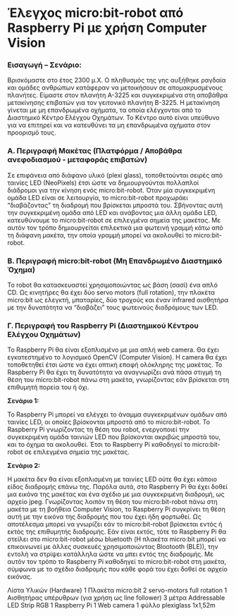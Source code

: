 # Έλεγχος micro:bit-robot από Raspberry Pi με χρήση Computer Vision
### Εισαγωγή – Σενάριο:
Βρισκόμαστε στο έτος 2300 μ.Χ. Ο πληθυσμός της γης αυξήθηκε ραγδαία και ομάδες ανθρώπων κατάφεραν να μετοικήσουν σε απομακρυσμένους πλανήτες. Είμαστε στον πλανήτη Α-3225 και συγκεκριμένα στη αποβάθρα μετακίνησης επιβατών για τον γειτονικό πλανήτη Β-3225. Η μετακίνηση γίνεται με μη επανδρωμένα οχήματα, τα οποία ελέγχονται από το Διαστημικό Κέντρο Ελέγχου Οχημάτων. Το Κέντρο αυτό είναι υπεύθυνο για να επιτηρεί και να κατευθύνει τα  μη επανδρωμένα οχήματα στον προορισμό τους.

### Α. Περιγραφή Μακέτας (Πλατφόρμα / Αποβάθρα ανεφοδιασμού - μεταφοράς επιβατών)
Σε επιφάνεια από διάφανο υλικό (plexi glass), τοποθετούνται σειρές από ταινίες LED (NeoPixels) έτσι ώστε να δημιουργούνται πολλαπλοί διάδρομοι για την κίνηση ενός micro:bit-robot. Όταν μία συγκεκριμένη ομάδα LED είναι σε λειτουργία, το micro:bit-robot προχωράει “διαβάζοντας” τη διαδρομή που βρίσκεται μπροστά του. Σβήνοντας αυτή την συγκεκριμένη ομάδα από LED και ανάβοντας μια άλλη ομάδα LED, κατευθύνουμε το micro:bit-robot σε επιλεγμένα σημεία της μακέτας. Με αυτόν τον τρόπο δημιουργείται επιλεκτικά μια φωτεινή γραμμή κάτω από τη διάφανη μακέτα, την οποία γραμμή μπορεί να ακολουθεί το micro:bit-robot.

### Β. Περιγραφή micro:bit-robot (Μη Επανδρωμένο Διαστημικό Όχημα)
Το robot θα κατασκευαστεί χρησιμοποιώντας ως βάση (σασί) ένα απλό CD. Ως κινητήρες θα έχει δύο servo motors (full rotation), την πλακέτα micro:bit ως ελεγκτή, μπαταρίες, δύο τροχούς και έναν infrared αισθητήρα με την δυνατότητα να “διαβάζει” τους φωτεινούς διαδρόμους των LED.

### Γ. Περιγραφή του Raspberry Pi  (Διαστημικού Κέντρου Ελέγχου Οχημάτων)
Το Raspberry Pi θα είναι εξοπλισμένο με μια απλή web camera. Θα έχει εγκατεστημένο το λογισμικό OpenCV (Computer Vision). Η camera θα έχει τοποθετηθεί έτσι ώστε να έχει οπτική επαφή ολόκληρης της μακέτας. Το Raspberry Pi θα έχει τη δυνατότητα να αναγνωρίζει ανά πάσα στιγμή τη θέση του micro:bit-robot πάνω στη μακέτα, γνωρίζοντας εάν βρίσκεται στη επιθυμητή πορεία του ή όχι.

**Σενάριο 1:**

Το Raspberry Pi μπορεί να ελέγχει το άναμμα συγκεκριμένων ομάδων από ταινίες LED, οι οποίες βρίσκονται μπροστά από το micro:bit-robot. Το Raspberry Pi γνωρίζοντας τη θέση του robot, ενεργοποιεί την συγκεκριμένη ομάδα ταινιών LED που βρίσκονται ακριβώς μπροστά του, και το όχημα τα ακολουθεί. Έτσι το Raspberry Pi καθοδηγεί το micro:bit-robot σε επιλεγμένα σημεία της μακέτας.

**Σενάριο 2:**

Η μακέτα δεν θα είναι εξοπλισμένη με ταινίες LED ούτε θα έχει κάποιο είδος διαδρομής επάνω της. Παρόλα αυτά, στο Raspberry Pi θα έχει δοθεί μια εικόνα της μακέτας και ένα σχέδιο με μια συγκεκριμένη διαδρομή, ως αρχείο jpeg. Γνωρίζοντας λοιπόν τη θέση του  micro:bit-robot πάνω στη μακέτα με τη βοήθεια Computer Vision, το Raspberry Pi συγκρίνει τη θέση αυτή με την εικόνα της διαδρομής που του έχει ήδη φορτωθεί. Ως αποτέλεσμα μπορεί να γνωρίζει εάν το  micro:bit-robot βρίσκεται εντός ή εκτός της επιθυμητής διαδρομής. Εάν είναι εκτός, τότε το Raspberry Pi θα στείλει στο micro:bit-robot μέσω bluetooth (Η πλακέτα  micro:bit μπορεί να επικοινωνεί με άλλες συσκευές χρησιμοποιώντας Blootooth (BLE)), την εντολή να στρίψει κατάλληλα ώστε να μπει εντός της διαδρομής. Με αυτόν τον τρόπο το Raspberry Pi καθοδηγεί το micro:bit-robot στη μακέτα, σύμφωνα με το σχέδιο διαδρομής που κάθε φορά του έχει δοθεί σε αρχείο εικόνας.

Λίστα Υλικών (Hardware)
1 Πλακέτα micro:bit
2 servo-motors full rotation
1 Αισθητήρας υπέρυθρων (για χρήση ως line follοwer)
3 μέτρα Addressable LED Strip RGB
1 Raspberry Pi
1 Web camera
1 φύλλο plexiglass 1x1,52m
